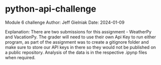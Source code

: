 # python-api-challenge
Module 6 challenge
Author: Jeff Gielniak
Date: 2024-01-09

Explanation:  There are two submissions for this assignment - WeatherPy and VacationPy.  The grader will need to use their own Api Key to run either program, as part of the assignment was to create a gitignore folder and make sure to store our API keys in there so they would not be published on a public repository.  Analysis of the data is in the respective .ipynp files when required.

